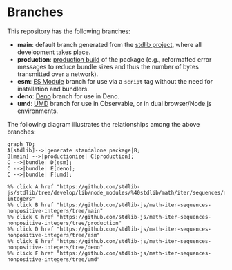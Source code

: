 <!--

@license Apache-2.0

Copyright (c) 2022 The Stdlib Authors.

Licensed under the Apache License, Version 2.0 (the "License");
you may not use this file except in compliance with the License.
You may obtain a copy of the License at

    http://www.apache.org/licenses/LICENSE-2.0

Unless required by applicable law or agreed to in writing, software
distributed under the License is distributed on an "AS IS" BASIS,
WITHOUT WARRANTIES OR CONDITIONS OF ANY KIND, either express or implied.
See the License for the specific language governing permissions and
limitations under the License.

-->

# Branches

This repository has the following branches:

-   **main**: default branch generated from the [stdlib project][stdlib-url], where all development takes place.
-   **production**: [production build][production-url] of the package (e.g., reformatted error messages to reduce bundle sizes and thus the number of bytes transmitted over a network).
-   **esm**: [ES Module][esm-url] branch for use via a `script` tag without the need for installation and bundlers.
-   **deno**: [Deno][deno-url] branch for use in Deno.
-   **umd**: [UMD][umd-url] branch for use in Observable, or in dual browser/Node.js environments.

The following diagram illustrates the relationships among the above branches:

```mermaid
graph TD;
A[stdlib]-->|generate standalone package|B;
B[main] -->|productionize| C[production];
C -->|bundle| D[esm];
C -->|bundle| E[deno];
C -->|bundle| F[umd];

%% click A href "https://github.com/stdlib-js/stdlib/tree/develop/lib/node_modules/%40stdlib/math/iter/sequences/nonpositive-integers"
%% click B href "https://github.com/stdlib-js/math-iter-sequences-nonpositive-integers/tree/main"
%% click C href "https://github.com/stdlib-js/math-iter-sequences-nonpositive-integers/tree/production"
%% click D href "https://github.com/stdlib-js/math-iter-sequences-nonpositive-integers/tree/esm"
%% click E href "https://github.com/stdlib-js/math-iter-sequences-nonpositive-integers/tree/deno"
%% click F href "https://github.com/stdlib-js/math-iter-sequences-nonpositive-integers/tree/umd"
```

[stdlib-url]: https://github.com/stdlib-js/stdlib/tree/develop/lib/node_modules/%40stdlib/math/iter/sequences/nonpositive-integers
[production-url]: https://github.com/stdlib-js/math-iter-sequences-nonpositive-integers/tree/production
[deno-url]: https://github.com/stdlib-js/math-iter-sequences-nonpositive-integers/tree/deno
[umd-url]: https://github.com/stdlib-js/math-iter-sequences-nonpositive-integers/tree/umd
[esm-url]: https://github.com/stdlib-js/math-iter-sequences-nonpositive-integers/tree/esm
